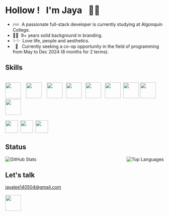 # Hollow&nbsp;!&nbsp;&nbsp; I'm Jaya&nbsp;&nbsp; 🙌🏻

<!--
**JayaLeein/JayaLeein** is a ✨ _special_ ✨ repository because its `README.md` (this file) appears on your GitHub profile.

Here are some ideas to get you started:

- 🔭 I’m currently working on ...
- 🌱 I’m currently learning ...
- 👯 I’m looking to collaborate on ...
- 🤔 I’m looking for help with ...
- 💬 Ask me about ...
- 📫 How to reach me: ...
- 😄 Pronouns: ...
- ⚡ Fun fact: ...
-->

- 🔥🔥 &nbsp;A passionate full-stack developer is currently studying at Algonquin College.
- 🥋🥋 &nbsp;9+ years solid background in branding.
- ✨✨ &nbsp;Love life, people and aesthetics.
- &nbsp;&nbsp;👀 &nbsp;&nbsp;Currently seeking a co-op opportunity in the field of programming from May to Dec 2024 (8 months for 2 terms).

## Skills
</br>
<img src="https://github.com/JayaLeein/JayaLeein/assets/56601790/731d2b7a-2f06-4203-9265-6574d99b9f29" height="50" />&nbsp;&nbsp;&nbsp;
<img src="https://github.com/JayaLeein/JayaLeein/assets/56601790/3838c6e5-0caf-4677-b4a7-37f2932c10fd" height="50" />&nbsp;&nbsp;&nbsp;
<img src="https://github.com/JayaLeein/JayaLeein/assets/56601790/bafa1486-b38e-4fad-b472-23f1deb1028f" height="50" />&nbsp;&nbsp;
<img src="https://github.com/JayaLeein/JayaLeein/assets/56601790/64c0160d-f5d9-48c6-a245-a88626f198d8" height="50" />&nbsp;&nbsp;
<img src="https://github.com/JayaLeein/JayaLeein/assets/56601790/30a48ec7-3dec-451b-a864-facce0bb3fd0" height="50" />&nbsp;&nbsp;
<img src="https://github.com/JayaLeein/JayaLeein/assets/56601790/9c3d3906-334f-4855-ab82-ae311f5c89e3" height="50" />&nbsp;
<img src="https://github.com/JayaLeein/JayaLeein/assets/56601790/c2d2e667-81bc-45ed-8fb5-84463066b84a" height="50" />
<img src="https://github.com/JayaLeein/JayaLeein/assets/56601790/74d5cb8c-4366-4ff1-8d20-f81a376b5743" height="50" />&nbsp;
<img src="https://github.com/JayaLeein/JayaLeein/assets/56601790/cef6f173-f0fd-4eea-a067-4de2bfb433cf" height="50" />
</br>
</br>
<img src="https://github.com/JayaLeein/JayaLeein/assets/56601790/df4cae29-eda0-4d31-9520-897d0b693982" height="40" />&nbsp;
<img src="https://github.com/JayaLeein/JayaLeein/assets/56601790/84c53cc3-aac3-463f-851a-969d8a36b7e1" height="40" />&nbsp;
<img src="https://github.com/JayaLeein/JayaLeein/assets/56601790/e93b81a9-f7bf-4318-bb65-6724600bb811" height="40" />

## Status
<div style="display: flex; justify-content: space-between;">
  <div style="text-align: center;">
    <img src="https://github-readme-stats.vercel.app/api?username=JayaLeein&show_icons=false"  alt="GitHub Stats">
  </div>

  <div style="text-align: center;">
    <img src="https://github-readme-stats.vercel.app/api/top-langs/?username=JayaLeein&layout=compact&show_icons=false"  alt="Top Languages">
  </div>
</div>

## Let's talk

jayalee140504@gmail.com
</br>
</br>
<img src="https://github.com/JayaLeein/JayaLeein/assets/56601790/3a1c8929-f385-4210-b1e2-ace4f464588c" height="50" />
